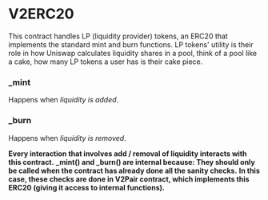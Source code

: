 # V2ERC20

This contract handles LP (liquidity provider) tokens, an ERC20 that implements the standard mint and burn functions. LP tokens' utility is their role in how Uniswap calculates liquidity shares in a pool, think of a pool like a cake, how many LP tokens a user has is their cake piece.

### \_mint

Happens when _liquidity is added_.

### \_burn

Happens when _liquidity is removed_.

**Every interaction that involves add / removal of liquidity interacts with this contract.**
**\_mint() and \_burn() are internal because: They should only be called when the contract has already done all the sanity checks.**
**In this case, these checks are done in V2Pair contract, which implements this ERC20 (giving it access to internal functions).**
